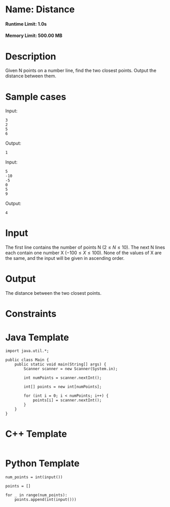 # Name: Distance

#### Runtime Limit: 1.0s

#### Memory Limit: 500.00 MB

# Description

Given N points on a number line, find the two closest points. Output the distance between them.

# Sample cases

Input:
```
3
2
5
6
```

Output:
```
1
```

Input:
```
5
-10
-5
0
5
9
```

Output:
```
4
```


# Input

The first line contains the number of points N ($2 \leq N \leq 10$).
The next N lines each contain one number X ($-100 \leq X \leq 100$). None of the values of X are the same, and the input will be given in ascending order.

# Output
The distance between the two closest points.

# Constraints

# Java Template
```
import java.util.*;

public class Main {
    public static void main(String[] args) {
        Scanner scanner = new Scanner(System.in);
        
        int numPoints = scanner.nextInt();

        int[] points = new int[numPoints];

        for (int i = 0; i < numPoints; i++) {
            points[i] = scanner.nextInt();
        }
    }
}
```

# C++ Template
```

```

# Python Template
```
num_points = int(input())

points = []

for _ in range(num_points):
    points.append(int(input()))
```